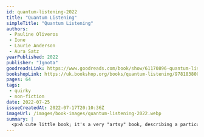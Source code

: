 ```yaml
---
id: quantum-listening-2022
title: "Quantum Listening"
simpleTitle: "Quantum Listening"
authors:
 - Pauline Oliveros
 - Ione
 - Laurie Anderson
 - Aura Satz
yearPublished: 2022
publisher: "Ignota"
goodreadsLink: https://www.goodreads.com/book/show/61170896-quantum-listening
bookshopLink: https://uk.bookshop.org/books/quantum-listening/9781838003944
pages: 64
tags:
 - quirky
 - non-fiction
date: 2022-07-25
issueCreatedAt: 2022-07-17T20:10:36Z
imageUrl: /images/book-images/quantum-listening-2022.webp
summary: |
  <p>A cute little book; it's a very "artsy" book, describing a particular project of an artist who, in my interpretation, was using listening as a way to connect with the broader world. Quirky, short, but I enjoyed it.</p>
---
```


